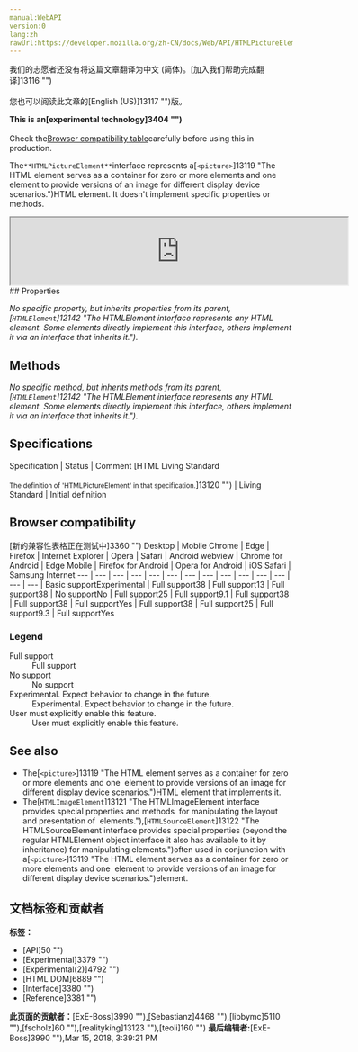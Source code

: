 ```yaml
---
manual:WebAPI
version:0
lang:zh
rawUrl:https://developer.mozilla.org/zh-CN/docs/Web/API/HTMLPictureElement
---
```




<bdi>我们的志愿者还没有将这篇文章翻译为<bdi>中文 (简体)</bdi>。[加入我们帮助完成翻译]13116 "")<br></br>您也可以阅读此文章的[English (US)]13117 "")版。</bdi>






**This is an[experimental technology]3404 "")**<br></br>Check the[Browser compatibility table](%2782#Browser_compatibility "")carefully before using this in production.





The`**HTMLPictureElement**`interface represents a[`<picture>`]13119 "The HTML <picture> element serves as a container for zero or more <source> elements and one <img> element to provide versions of an image for different display device scenarios.")HTML element. It doesn&#39;t implement specific properties or methods.

<iframe src='https://mdn.mozillademos.org/en-US/docs/Web/API/HTMLPictureElement$samples/inheritance_diagram?revision=1367385' width='600' height='120'></iframe>
## Properties<a name="Properties"></a>


<em>No specific property, but inherits properties from its parent,[`HTMLElement`]12142 "The HTMLElement interface represents any HTML element. Some elements directly implement this interface, others implement it via an interface that inherits it.").</em>


## Methods<a name="Methods"></a>


<em>No specific method, but inherits methods from its parent,[`HTMLElement`]12142 "The HTMLElement interface represents any HTML element. Some elements directly implement this interface, others implement it via an interface that inherits it.").</em>


## Specifications<a name="Specifications"></a>
Specification | Status | Comment 
[HTML Living Standard<br></br><small>The definition of &#39;HTMLPictureElement&#39; in that specification.</small>]13120 "") | Living Standard | Initial definition 


## Browser compatibility<a name="Browser_compatibility"></a>
[新的兼容性表格正在测试中<i></i>]3360 "")
<abbr>Desktop<i></i></abbr> | <abbr>Mobile<i></i></abbr> 
<abbr>Chrome<i></i></abbr> | <abbr>Edge<i></i></abbr> | <abbr>Firefox<i></i></abbr> | <abbr>Internet Explorer<i></i></abbr> | <abbr>Opera<i></i></abbr> | <abbr>Safari<i></i></abbr> | <abbr>Android webview<i></i></abbr> | <abbr>Chrome for Android<i></i></abbr> | <abbr>Edge Mobile<i></i></abbr> | <abbr>Firefox for Android<i></i></abbr> | <abbr>Opera for Android<i></i></abbr> | <abbr>iOS Safari<i></i></abbr> | <abbr>Samsung Internet<i></i></abbr> 
 ---  |  ---  |  ---  |  ---  |  ---  |  ---  |  ---  |  ---  |  ---  |  ---  |  ---  |  ---  |  ---  |  ---  | 
Basic support<abbr>Experimental<i></i></abbr> | <abbr>Full support</abbr>38 | <abbr>Full support</abbr>13 | <abbr>Full support</abbr>38 | <abbr>No support</abbr>No | <abbr>Full support</abbr>25 | <abbr>Full support</abbr>9.1 | <abbr>Full support</abbr>38 | <abbr>Full support</abbr>38 | <abbr>Full support</abbr>Yes | <abbr>Full support</abbr>38 | <abbr>Full support</abbr>25 | <abbr>Full support</abbr>9.3 | <abbr>Full support</abbr>Yes 


### Legend<a name="Legend"></a>
<dl><dt><abbr>Full support</abbr></dt><dd>Full support</dd><dt><abbr>No support</abbr></dt><dd>No support</dd><dt><abbr>Experimental. Expect behavior to change in the future.<i></i></abbr></dt><dd>Experimental. Expect behavior to change in the future.</dd><dt><abbr>User must explicitly enable this feature.<i></i></abbr></dt><dd>User must explicitly enable this feature.</dd></dl>

## See also<a name="See_also"></a>

* The[`<picture>`]13119 "The HTML <picture> element serves as a container for zero or more <source> elements and one <img> element to provide versions of an image for different display device scenarios.")HTML element that implements it.
* The[`HTMLImageElement`]13121 "The HTMLImageElement interface provides special properties and methods  for manipulating the layout and presentation of <img> elements."),[`HTMLSourceElement`]13122 "The HTMLSourceElement interface provides special properties (beyond the regular HTMLElement object interface it also has available to it by inheritance) for manipulating <source> elements.")often used in conjunction with a[`<picture>`]13119 "The HTML <picture> element serves as a container for zero or more <source> elements and one <img> element to provide versions of an image for different display device scenarios.")element.



## 文档标签和贡献者
**标签：**
* [API]50 "")
* [Experimental]3379 "")
* [Expérimental(2)]4792 "")
* [HTML DOM]6889 "")
* [Interface]3380 "")
* [Reference]3381 "")

**此页面的贡献者：**[ExE-Boss]3990 ""),[Sebastianz]4468 ""),[libbymc]5110 ""),[fscholz]60 ""),[realityking]13123 ""),[teoli]160 "")
**最后编辑者:**[ExE-Boss]3990 ""),<time>Mar 15, 2018, 3:39:21 PM</time>


